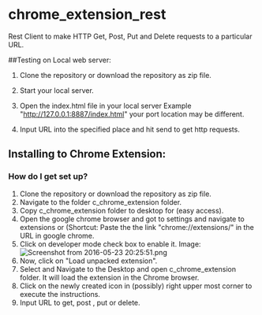 # chrome_extension_rest

Rest Client to make HTTP Get, Post, Put and Delete requests to a particular URL.

##Testing on Local web server:

1. Clone the repository or download the repository as zip file.

2. Start your local server.
3. Open the index.html file in your local server Example "http://127.0.0.1:8887/index.html" your port location may be different.
4. Input URL into the specified place and hit send to get http requests.


## Installing to Chrome Extension:

### How do I get set up? ###

1. Clone the repository or download the repository as zip file.
2. Navigate to the folder c_chrome_extension folder.
3. Copy c_chrome_extension folder to desktop for (easy access).
4. Open the google chrome browser and got to settings and navigate to extensions or (Shortcut: Paste the the link "chrome://extensions/" in the URL in google chrome.
5. Click on developer mode check box to enable it.
Image:![Screenshot from 2016-05-23 20:25:51.png](https://bitbucket.org/repo/EBjoB7/images/458733688-Screenshot%20from%202016-05-23%2020:25:51.png)
6. Now, click on "Load unpacked extension".
7. Select and Navigate to the Desktop and open c_chrome_extension folder. It will load the extension in the Chrome browser.
8. Click on the newly created icon in (possibly) right upper most corner to execute the instructions.
9. Input URL to get, post , put or delete.
